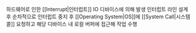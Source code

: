하드웨어로 인한 [[Interrupt|인터럽트]]
IO 디바이스에 의해 발생
인터럽트 라인 설계 후 순차적으로 인터럽트 중지 후 [[Operating System|OS]]에 [[System Call|시스템 콜]] 요청하고 해당 디바이스 내 로컬 버퍼에 접근해 작업 수행